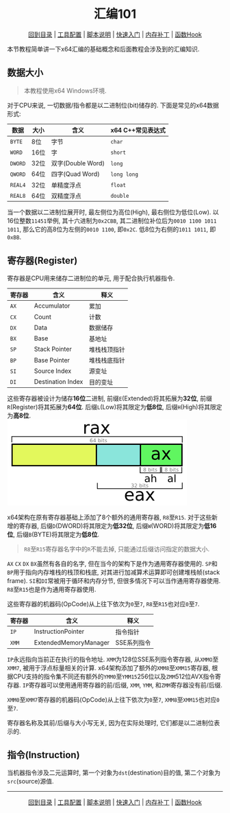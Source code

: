 <h1 align="center">汇编101</h1>  
<p align="center"><a href="/README.md">回到目录</a> | <a href="/docs/setup/Setup.md">工具配置</a> | <a href="/docs/setup/Script.md">脚本说明</a> | <a href="/docs/setup/QuickStart.md">快速入门</a> | <a href="/docs/tounknown/MemPatch.md">内存补丁</a> | <a href="/docs/tounknown/FuncHook.md">函数Hook</a></p>

本节教程简单讲一下x64汇编的基础概念和后面教程会涉及到的汇编知识.  

## 数据大小

> 本教程使用x64 Windows环境.  

对于CPU来说, 一切数据/指令都是以二进制位(bit)储存的. 下面是常见的x64数据形式:  

数据 | 大小 | 含义 | x64 C++常见表达式
--- | --- | --- | ---
`BYTE` | 8位 | 字节 | `char`
`WORD` | 16位 | 字 | `short`
`DWORD` | 32位 | 双字(Double Word) | `long`
`QWORD` | 64位 | 四字(Quad Word) | `long long`
`REAL4` | 32位 | 单精度浮点 | `float`
`REAL8` | 64位 | 双精度浮点 | `double`

当一个数据以二进制位展开时, 最左侧位为高位(High), 最右侧位为低位(Low). 以16位整数`11451`举例, 其十六进制为`0x2CBB`, 其二进制位补位后为`0010 1100 1011 1011`, 那么它的高8位为左侧的`0010 1100`, 即`0x2C`. 低8位为右侧的`1011 1011`, 即`0xBB`.  

## 寄存器(Register)

寄存器是CPU用来储存二进制位的单元, 用于配合执行机器指令.  

寄存器 | 含义 | 释义
--- | --- | ---
`AX` | Accumulator | 累加
`CX` | Count | 计数
`DX` | Data | 数据储存
`BX` | Base | 基地址
`SP` | Stack Pointer | 堆栈栈顶指针
`BP` | Base Pointer | 堆栈栈底指针
`SI` | Source Index | 源变址
`DI` | Destination Index | 目的变址

这些寄存器被设计为储存**16位**二进制, 前缀`E`(Extended)将其拓展为**32位**, 前缀`R`(Register)将其拓展为**64位**. 后缀`L`(Low)将其限定为**低8位**, 后缀`H`(High)将其限定为**高8位**.  
![asm101_reg_highlow](/images/toukn/asm101_register_highlow.png)

x64架构在原有寄存器基础上添加了8个额外的通用寄存器, `R8`至`R15`. 对于这些新增的寄存器, 后缀`D`(DWORD)将其限定为**低32位**, 后缀`W`(WORD)将其限定为**低16位**, 后缀`B`(BYTE)将其限定为**低8位**.  
> `R8`至`R15`寄存器名字中的`R`不能去掉, 只能通过后缀访问指定的数据大小.  

`AX` `CX` `DX` `BX`虽然有各自的名字, 但在当今的架构下是作为通用寄存器使用的. `SP`和`BP`用于指向内存堆栈的栈顶和栈底, 对其进行加减算术运算即可创建堆栈帧(stack frame). `SI`和`DI`常被用于循环和内存分节, 但很多情况下可以当作通用寄存器使用. `R8`至`R15`也是作为通用寄存器使用.  

这些寄存器的机器码(OpCode)从上往下依次为`0`至`7`, `R8`至`R15`也对应`0`至`7`.  

寄存器 | 含义 | 释义
--- | --- | ---
`IP` | InstructionPointer | 指令指针
`XMM` | ExtendedMemoryManager | SSE系列指令

`IP`永远指向当前正在执行的指令地址. `XMM`为128位SSE系列指令寄存器, 从`XMMO`至`XMM7`, 被用于浮点标量相关的计算. x64架构添加了额外的`XMM8`至`XMM15`寄存器, 根据CPU支持的指令集不同还有额外的`YMM0`至`YMM15`256位以及`ZMM`512位AVX指令寄存器. `IP`寄存器可以使用通用寄存器的前/后缀, `XMM`, `YMM`, 和`ZMM`寄存器没有前/后缀.  

`XMM0`至`XMM7`寄存器的机器码(OpCode)从上往下依次为`0`至`7`, `XMM8`至`XMM15`也对应`0`至`7`.  

寄存器名称及其前/后缀与大小写无关, 因为在实际处理时, 它们都是以二进制位表示的.  

## 指令(Instruction)  

当机器指令涉及二元运算时, 第一个对象为`dst`(destination)目的值, 第二个对象为`src`(source)源值.  

---
<p align="center"><a href="/README.md">回到目录</a> | <a href="/docs/setup/Setup.md">工具配置</a> | <a href="/docs/setup/Script.md">脚本说明</a> | <a href="/docs/setup/QuickStart.md">快速入门</a> | <a href="/docs/tounknown/MemPatch.md">内存补丁</a> | <a href="/docs/tounknown/FuncHook.md">函数Hook</a></p>
